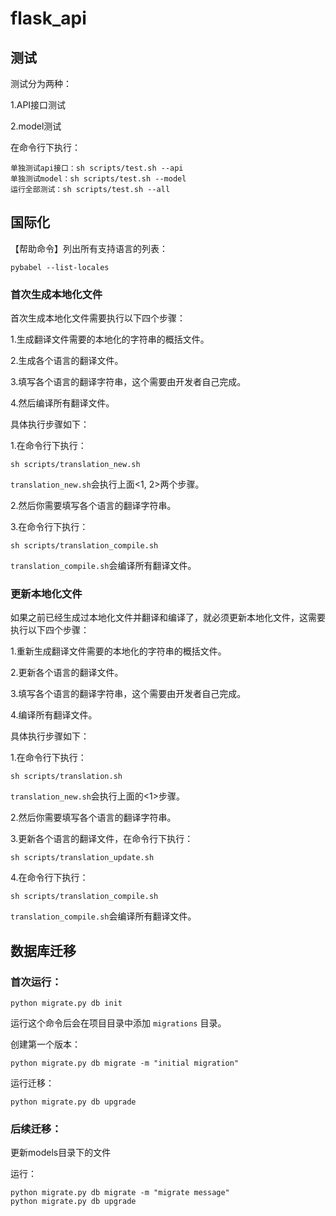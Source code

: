 # flask_api

## 测试

测试分为两种：

1.API接口测试

2.model测试

在命令行下执行：
    
    单独测试api接口：sh scripts/test.sh --api
    单独测试model：sh scripts/test.sh --model
    运行全部测试：sh scripts/test.sh --all

## 国际化

【帮助命令】列出所有支持语言的列表：

    pybabel --list-locales
    
### 首次生成本地化文件

首次生成本地化文件需要执行以下四个步骤：

1.生成翻译文件需要的本地化的字符串的概括文件。

2.生成各个语言的翻译文件。

3.填写各个语言的翻译字符串，这个需要由开发者自己完成。

4.然后编译所有翻译文件。

具体执行步骤如下：

1.在命令行下执行：
    
    sh scripts/translation_new.sh

`translation_new.sh`会执行上面<1, 2>两个步骤。

2.然后你需要填写各个语言的翻译字符串。

3.在命令行下执行：
    
    sh scripts/translation_compile.sh

`translation_compile.sh`会编译所有翻译文件。

### 更新本地化文件

如果之前已经生成过本地化文件并翻译和编译了，就必须更新本地化文件，这需要执行以下四个步骤：


1.重新生成翻译文件需要的本地化的字符串的概括文件。

2.更新各个语言的翻译文件。

3.填写各个语言的翻译字符串，这个需要由开发者自己完成。

4.编译所有翻译文件。

具体执行步骤如下：

1.在命令行下执行：
    
    sh scripts/translation.sh

`translation_new.sh`会执行上面的<1>步骤。

2.然后你需要填写各个语言的翻译字符串。

3.更新各个语言的翻译文件，在命令行下执行：
    
    sh scripts/translation_update.sh
    
4.在命令行下执行：
    
    sh scripts/translation_compile.sh

`translation_compile.sh`会编译所有翻译文件。
    
## 数据库迁移

### 首次运行：

    python migrate.py db init

运行这个命令后会在项目目录中添加 `migrations` 目录。

创建第一个版本：
    
    python migrate.py db migrate -m "initial migration"
      
运行迁移：

    python migrate.py db upgrade

### 后续迁移：

更新models目录下的文件
    
运行：

    python migrate.py db migrate -m "migrate message"
    python migrate.py db upgrade
    